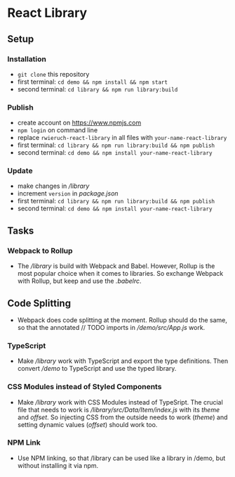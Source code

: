 # React Library

## Setup

### Installation

- `git clone` this repository
- first terminal: `cd demo && npm install && npm start`
- second terminal: `cd library && npm run library:build`

### Publish

- create account on https://www.npmjs.com
- `npm login` on command line
- replace `rwieruch-react-library` in all files with `your-name-react-library`
- first terminal: `cd library && npm run library:build && npm publish`
- second terminal: `cd demo && npm install your-name-react-library`

### Update

- make changes in _/library_
- increment `version` in _package.json_
- first terminal: `cd library && npm run library:build && npm publish`
- second terminal: `cd demo && npm install your-name-react-library`

## Tasks

### Webpack to Rollup

- The _/library_ is build with Webpack and Babel. However, Rollup is the most popular choice when it comes to libraries. So exchange Webpack with Rollup, but keep and use the _.babelrc_.

## Code Splitting

- Webpack does code splitting at the moment. Rollup should do the same, so that the annotated // TODO imports in _/demo/src/App.js_ work.

### TypeScript

- Make _/library_ work with TypeScript and export the type definitions. Then convert _/demo_ to TypeScript and use the typed library.

### CSS Modules instead of Styled Components

- Make _/library_ work with CSS Modules instead of TypeSript. The crucial file that needs to work is _/library/src/Data/Item/index.js_ with its _theme_ and _offset_. So injecting CSS from the outside needs to work (_theme_) and setting dynamic values (_offset_) should work too.

### NPM Link

- Use NPM linking, so that /library can be used like a library in /demo, but without installing it via npm.
